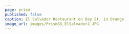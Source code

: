 ```yaml
---
page: prism
published: false
caption: El Salvador Restaurant on Day St. in Orange
image_url: images/PrismSS_ElSalvador2.JPG
---
```


